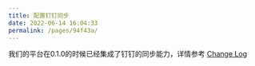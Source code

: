 ```yaml
---
title: 配置钉钉同步
date: 2022-06-14 16:04:33
permalink: /pages/94f43a/
---
```






我们的平台在0.1.0的时候已经集成了钉钉的同步能力，详情参考 [Change Log](https://github.com/eryajf/go-ldap-admin/releases/tag/v0.1.0)
